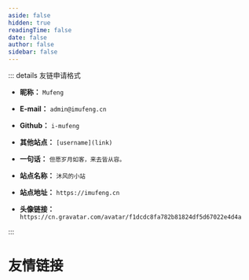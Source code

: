 ```yaml
---
aside: false
hidden: true
readingTime: false
date: false
author: false
sidebar: false
---
```


::: details 友链申请格式
- **昵称：** `Mufeng`

- **E-mail：** `admin@imufeng.cn`

- **Github：** `i-mufeng`

- **其他站点：** `[username](link)`

- **一句话：** `但愿岁月如客，来去皆从容。`

- **站点名称：** `沐风的小站`

- **站点地址：** `https://imufeng.cn`

- **头像链接：** `https://cn.gravatar.com/avatar/f1dcdc8fa782b81824df5d67022e4d4a`

:::
<script setup>
	import { VPTeamMembers } from 'vitepress/theme'
	const members = [
      {
        avatar: 'https://www.github.com/yyx990803.png',
        name: 'Evan You',
        title: 'Creator',
        links: [
          { icon: 'github', link: 'https://github.com/yyx990803' },
          { icon: 'twitter', link: 'https://twitter.com/youyuxi' }
        ]
      },
    ]
</script>

# 友情链接

<VPTeamMembers size="small" :members="members" />